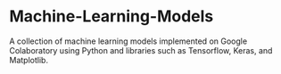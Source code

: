 # Machine-Learning-Models
A collection of machine learning models implemented on Google Colaboratory using Python and libraries such as Tensorflow, Keras, and Matplotlib.
